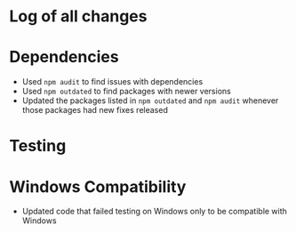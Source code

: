 # Log of all changes

# Dependencies

- Used `npm audit` to find issues with dependencies
- Used `npm outdated` to find packages with newer versions
- Updated the packages listed in `npm outdated` and `npm audit` whenever those packages had new fixes released

# Testing

# Windows Compatibility

- Updated code that failed testing on Windows only to be compatible with Windows